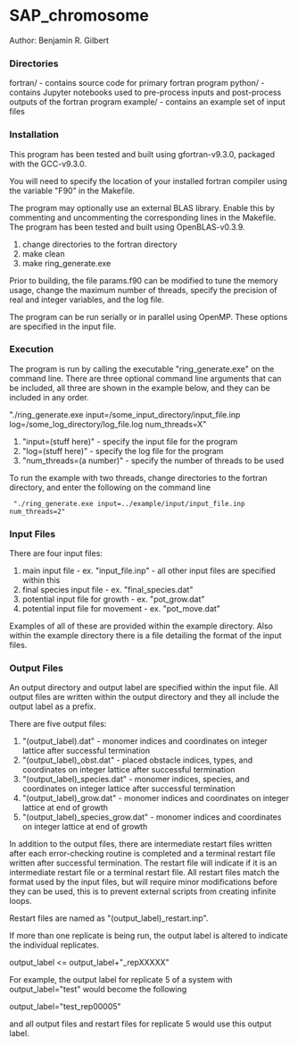 # SAP_chromosome

Author: Benjamin R. Gilbert

### Directories ###

 fortran/ - contains source code for primary fortran program
 python/ - contains Jupyter notebooks used to pre-process inputs and post-process outputs of the fortran program
 example/ - contains an example set of input files

### Installation ###

 This program has been tested and built using gfortran-v9.3.0, packaged with the GCC-v9.3.0.

 You will need to specify the location of your installed fortran compiler using the variable "F90" in the Makefile.

 The program may optionally use an external BLAS library. Enable this by commenting and uncommenting the corresponding lines in the Makefile. The program has been tested and built using OpenBLAS-v0.3.9.

 1) change directories to the fortran directory
 2) make clean
 3) make ring_generate.exe

 Prior to building, the file params.f90 can be modified to tune the memory usage, change the maximum number of threads, specify the precision of real and integer variables, and the log file.

 The program can be run serially or in parallel using OpenMP. These options are specified in the input file.

### Execution ###

 The program is run by calling the executable "ring_generate.exe" on the command line. There are three optional command line arguments that can be included, all three are shown in the example below, and they can be included in any order.

 "./ring_generate.exe input=/some_input_directory/input_file.inp log=/some_log_directory/log_file.log num_threads=X"

  1) "input=(stuff here)" - specify the input file for the program
  2) "log=(stuff here)" - specify the log file for the program
  3) "num_threads=(a number)" - specify the number of threads to be used

  To run the example with two threads, change directories to the fortran directory, and enter the following on the command line

     "./ring_generate.exe input=../example/input/input_file.inp num_threads=2"

### Input Files ###

 There are four input files:

  1) main input file - ex. "input_file.inp" - all other input files are specified within this
   2) final species input file - ex. "final_species.dat"
   3) potential input file for growth - ex. "pot_grow.dat"
   4) potential input file for movement - ex. "pot_move.dat"

 Examples of all of these are provided within the example directory. Also within the example directory there is a file detailing the format of the input files.

### Output Files ###

 An output directory and output label are specified within the input file. All output files are written within the output directory and they all include the output label as a prefix.

 There are five output files:

  1) "(output_label).dat" - monomer indices and coordinates on integer lattice after successful termination
  2) "(output_label)_obst.dat" - placed obstacle indices, types, and coordinates on integer lattice after successful termination
  3) "(output_label)_species.dat" - monomer indices, species, and coordinates on integer lattice after successful termination
  4) "(output_label)_grow.dat" - monomer indices and coordinates on integer lattice at end of growth
  5) "(output_label)_species_grow.dat" - monomer indices and coordinates on integer lattice at end of growth

 In addition to the output files, there are intermediate restart files written after each error-checking routine is completed and a terminal restart file written after successful termination. The restart file will indicate if it is an intermediate restart file or a terminal restart file. All restart files match the format used by the input files, but will require minor modifications before they can be used, this is to prevent external scripts from creating infinite loops.

 Restart files are named as "(output_label)_restart.inp".

 If more than one replicate is being run, the output label is altered to indicate the individual replicates.

  output_label <= output_label+"_repXXXXX"

 For example, the output label for replicate 5 of a system with output_label="test" would become the following

  output_label="test_rep00005"

 and all output files and restart files for replicate 5 would use this output label.
